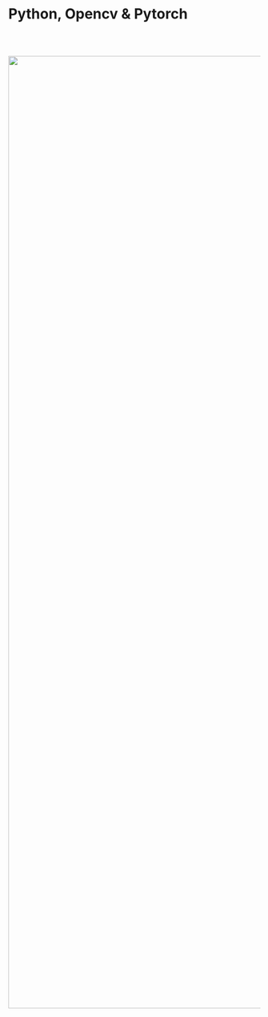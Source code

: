# Python, Opencv & Pytorch

<br>
<br>
<p align="center">
    <img width="1900" src="seg.gif" alt="OBJECT_SEG">
</p>
